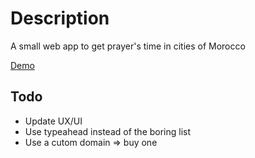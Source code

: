 # Description

A small web app to get prayer's time in cities of Morocco

[Demo](https://kafiil.github.io/salat/)

## Todo

- Update UX/UI
- Use typeahead instead of the boring list
- Use a cutom domain => buy one
